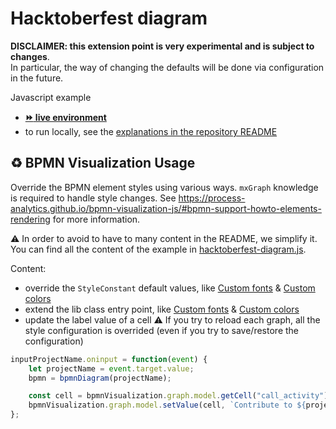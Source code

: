 # Hacktoberfest diagram

**DISCLAIMER: this extension point is very experimental and is subject to changes**.  
In particular, the way of changing the defaults will be done via configuration in the future.

Javascript example
- [__:fast_forward: live environment__](https://cdn.statically.io/gh/process-analytics/bpmn-visualization-examples/master/examples/hacktoberfest-diagram/index.html)
- to run locally, see the [explanations in the repository README](../../README.md#running-examples-locally)


## ♻️ BPMN Visualization Usage
Override the BPMN element styles using various ways. `mxGraph` knowledge is required to handle style changes.
See https://process-analytics.github.io/bpmn-visualization-js/#bpmn-support-howto-elements-rendering for more information.

:warning: In order to avoid to have to many content in the README, we simplify it. You can find all the content of the example in [hacktoberfest-diagram.js](hacktoberfest-diagram.js).


Content:
- override the `StyleConstant` default values, like [Custom fonts](../custom-fonts/README.md) & [Custom colors](../custom-colors/README.md)
- extend the lib class entry point, like [Custom fonts](../custom-fonts/README.md) & [Custom colors](../custom-colors/README.md)
- update the label value of a cell 
:warning: If you try to reload each graph, all the style configuration is overrided (even if you try to save/restore the configuration)
```javascript
inputProjectName.oninput = function(event) {
    let projectName = event.target.value;
    bpmn = bpmnDiagram(projectName);

    const cell = bpmnVisualization.graph.model.getCell("call_activity");
    bpmnVisualization.graph.model.setValue(cell, `Contribute to ${projectName} 🔧`);
};
```